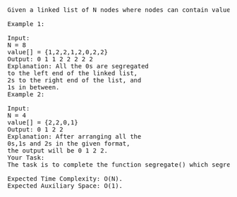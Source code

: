 <pre>
Given a linked list of N nodes where nodes can contain values 0s, 1s, and 2s only. The task is to segregate 0s, 1s, and 2s linked list such that all zeros segregate to head side, 2s at the end of the linked list, and 1s in the mid of 0s and 2s.

Example 1:

Input:
N = 8
value[] = {1,2,2,1,2,0,2,2}
Output: 0 1 1 2 2 2 2 2
Explanation: All the 0s are segregated
to the left end of the linked list,
2s to the right end of the list, and
1s in between.
Example 2:

Input:
N = 4
value[] = {2,2,0,1}
Output: 0 1 2 2
Explanation: After arranging all the
0s,1s and 2s in the given format,
the output will be 0 1 2 2.
Your Task:
The task is to complete the function segregate() which segregates the nodes in the linked list as asked in the problem statement and returns the head of the modified linked list. The printing is done automatically by the driver code.

Expected Time Complexity: O(N).
Expected Auxiliary Space: O(1).
</pre>